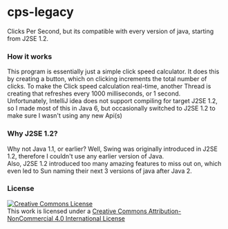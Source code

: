 # cps-legacy
Clicks Per Second, but its compatible with every version of java, starting from J2SE 1.2.  

### How it works
This program is essentially just a simple click speed calculator. It does this by creating a button, which on clicking increments the total number of clicks. To make the Click speed calculation real-time, another Thread is creating that refreshes every 1000 milliseconds, or 1 second.  
Unfortunately, IntelliJ idea does not support compiling for target J2SE 1.2, so I made most of this in Java 6, but occasionally switched to J2SE 1.2 to make sure I wasn't using any new Api(s)  

### Why J2SE 1.2?
Why not Java 1.1, or earlier? Well, Swing was originally introduced in J2SE 1.2, therefore I couldn't use any earlier version of Java.  
Also, J2SE 1.2 introduced too many amazing features to miss out on, which even led to Sun naming their next 3 versions of java after Java 2.

### License
[![Creative Commons License](https://i.creativecommons.org/l/by-nc/4.0/88x31.png)](http://creativecommons.org/licenses/by-nc/4.0/)  
This work is licensed under a [Creative Commons Attribution-NonCommercial 4.0 International License](http://creativecommons.org/licenses/by-nc/4.0/)
